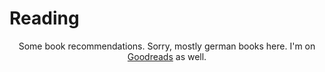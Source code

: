 # Reading

<p style="text-align:center;">
		Some book recommendations. Sorry, mostly german books here. I'm on <a
			href="https://www.goodreads.com/user/show/55850303-matthias-andrasch"
			target="_blank">Goodreads</a
		> as well.
	</p>
